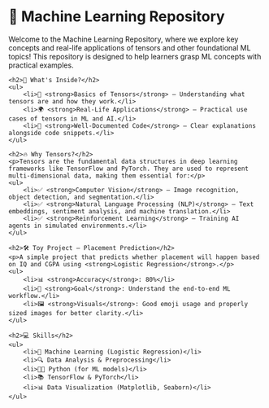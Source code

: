 <!DOCTYPE html>
<html lang="en">
<head>
    <meta charset="UTF-8">
    <meta name="viewport" content="width=device-width, initial-scale=1.0">
    <title>Machine Learning Repository</title>
</head>
<body>
    <h1>🚀 Machine Learning Repository</h1>
    <p>Welcome to the Machine Learning Repository, where we explore key concepts and real-life applications of tensors and other foundational ML topics! This repository is designed to help learners grasp ML concepts with practical examples.</p>

    <h2>📌 What's Inside?</h2>
    <ul>
        <li>📖 <strong>Basics of Tensors</strong> – Understanding what tensors are and how they work.</li>
        <li>🌍 <strong>Real-Life Applications</strong> – Practical use cases of tensors in ML and AI.</li>
        <li>📝 <strong>Well-Documented Code</strong> – Clear explanations alongside code snippets.</li>
    </ul>

    <h2>🔥 Why Tensors?</h2>
    <p>Tensors are the fundamental data structures in deep learning frameworks like TensorFlow and PyTorch. They are used to represent multi-dimensional data, making them essential for:</p>
    <ul>
        <li>✅ <strong>Computer Vision</strong> – Image recognition, object detection, and segmentation.</li>
        <li>✅ <strong>Natural Language Processing (NLP)</strong> – Text embeddings, sentiment analysis, and machine translation.</li>
        <li>✅ <strong>Reinforcement Learning</strong> – Training AI agents in simulated environments.</li>
    </ul>

    <h2>🛠️ Toy Project – Placement Prediction</h2>
    <p>A simple project that predicts whether placement will happen based on IQ and CGPA using <strong>Logistic Regression</strong>.</p>
    <ul>
        <li>📊 <strong>Accuracy</strong>: 80%</li>
        <li>🎯 <strong>Goal</strong>: Understand the end-to-end ML workflow.</li>
        <li>🖼️ <strong>Visuals</strong>: Good emoji usage and properly sized images for better clarity.</li>
    </ul>

    <h2>💻 Skills</h2>
    <ul>
        <li>🔧 Machine Learning (Logistic Regression)</li>
        <li>🔍 Data Analysis & Preprocessing</li>
        <li>🧑‍💻 Python (for ML models)</li>
        <li>📚 TensorFlow & PyTorch</li>
        <li>📊 Data Visualization (Matplotlib, Seaborn)</li>
    </ul>
</body>
</html>

